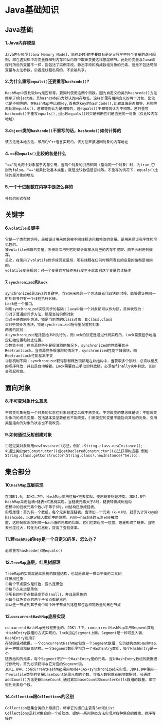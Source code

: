 # Java基础知识

## Java基础
#### 1.Java内存模型
	Java内存模型(Java Memory Model，简称JMM)的主要目标是定义程序中各个变量的访问规则，即在虚拟机中将变量存储到内存和从内存中取出变量这样底层细节。此处的变量与Java编程时所说的变量不一样，指包括了实例字段、静态字段和构成数组对象的元素，但是不包括局部变量与方法参数，后者是线程私有的，不会被共享。
#### 2.为什么重写`equals()`还要重写`hashcode()`?
	HashMap中要比较key是否相等，要同时使用这两个函数。因为自定义的类的hashcode()方法继承于Object类，其hashcode码为默认的内存地址，这样即便有相同含义的两个对象，比较也是不相等的。在HashMap中比较key,首先求key的hashCode(),比较其值是否相等，若相等再比较equals()，若相等则认为是相等的，若equals()不相等则认为不相等。若只重写hashcode()不重写equals(),当比较equals()时只是判断它们是否是同一对象（仅比较内存地址）
#### 3.`Object`类的`hashcode()`不重写的话，`hashcode()`如何计算的
	该方法是本地方法，即用C/C++语言实现的，该方法直接返回对象的内存地址
#### 4. `==`和`equals()`比较的各是什么
	"=="对比两个对象基于内存引用，当两个对象的引用相同（指向同一个对象）时，为true,否则为false。"=="如果比较基本类型，就是比较数值是否相等。不重写的情况下，equals()比较的是对象的地址
#### 5.一个十进制数在内存中是怎么存的
	补码的形式存储

## 关键字
#### 6.`volatile`关键字
	它是一个类型修饰符，是被设计用来修饰被不同线程访问和修改的变量。是用来保证有序性和可见性的。
	被volatile修饰的变量，系统每次用到它时都会直接从对应的内存中提取，而不会利用到缓存。
	总之，在使用了volatile修饰成员变量后，所有线程在任何时候所看到的变量的值都是相同的。
	volatile变量规则：对一个变量的写操作先行发生于后面对这个变量的读操作
#### 7.`synchronized`和`lock`
	synchronized是Java的关键字，当它用来修饰一个方法或者代码块的时候，能够保证在同一时刻最多只有一个线程执行代码。
	Lock是一个接口。
	利用synchronized实现同步的基础：Java中每一个对象都可以作为锁，具体表现为：
	①对于普通的同步方法，锁是当前实例对象
	②对于静态同步方法，锁是当前类的Class对象，即class.Class
	③对于同步方法块，锁是synchronized括号里配置的对象
	两者的区别：
	①synchronized是托管给JVM执行的，而Lock的锁定是通过代码实现的，Lock需要显示地指定初始位置和终止位置。
	②性能不同：在资源竞争不是很激烈的情况下，synchronized的性能要优于ReetrantLock。当资源竞争很激烈的情况下，synchronized性能下降很快，而 ReetrantLock性能基本不变
	③锁机制不同：synchronized获得锁和释放锁都是在块结构中，当获取多个锁时，必须以相反的顺序释放，并且是自动解锁。Lock需要自己手动的释放锁，必须在finally块中释放，否则会引起死锁。
	
## 面向对象
#### 8.不可变对象什么意思
	不可变对象是指一个对象的状态在对象创建之后就不再变化。不可改变的意思就是说：不能改变对象内的成员变量，包括基本类型数值也不能改变，引用类型的变量不能指向其他的对象，引用类型指向的对象的状态也不能改变。
#### 9.如何通过反射创建对象
	①通过类对象调用newInstance()方法，例如：String.class.newInstance();
	②通过类的getConstructor()或getDeclaredConstructor()方法获得构造器 例如：String.class.getConstructor(String.class).newInstance("hello);

## 集合部分
#### 10.`HashMap`底层实现
	在JDK1.6, JDK1.7中，HashMap采用位桶+链表实现，使用链表处理冲突。JDK1.8中HashMap采用位桶+链表+红黑树实现。当链表元素大于8时，链表转换成树结构
	若桶中的链表元素个数小于等于6时，树结构还原成链表。
	实现原理：首先有一个数组，每个元素都是链表。当添加一个元素（k-v)时，就首先计算key的hashcode，以确定插入数组中的位置。若同一hash值的元素已经被放
	置，这时候就添加到同一hash值的元素的后面，它们在数组同一位置，但是形成了链表。当链表长度过大，转化为红黑树，提高了查找效率。
#### 11.若`HashMap`的key是一个自定义的类，怎么办？
	必须重写hashcode()跟equals()
#### 12.`TreeMap`底层，红黑树原理
	TreeMap的实现就是红黑树的数据结构，也就是说是一棵自平衡的二叉树
	红黑树性质：
	①每个节点要么是红色，要么是黑色
	②根节点永远是黑色
	③所有的叶节点都是空节点(null)，并且是黑色的
	④每个红色节点的两个子节点都是黑色
	⑤从任一节点到其子树中每个叶子节点的路径都包含相同数量的黑色节点
#### 13.`concurrentHashMap`底层实现
	concurrentHashMap是线程安全的。JDK1.7中，concurrentHashMap采用Segment数组+HashEntry数组的方式实现的，lock加在Segment上面。Segment是一种可重入锁，HashEntry则用于
	存储键值对数据。一个concurrentHashMap包含一个Segment数组，它的结构类似HashMap,是一种数组和链表结构。一个Segment数组里包含一个HashEntry数组，每个HashEntry是一个
	链表结构的元素，每个Segment守护一个HashEntry里的元素。当对HashEntry数组的数据进行修改时，首先必须获得与它对应的Segment锁。
	JDK1.8中，concurrentHashMap采用Node+CAS+synchronized来实现。JDK1.8中使用一个volatile类型的变量baseCount记录元素的个数，当插入数据或者删除数据时，会通过
	addCount()方法更新baseCount,通过累加baseCount和counterCells数组的数量，即可得到元素总个数。
#### 14.`Collection`跟`Collections`的区别
	Collection是集合类的上级接口，继承它的接口主要有Set和List
	Collections是针对集合的一个帮助类，提供一系列静态方法实现对各种集合的搜索、排序等操作
	

